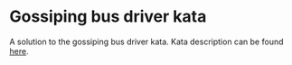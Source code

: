 # Gossiping bus driver kata

A solution to the gossiping bus driver kata. Kata description can be found [here](https://kata-log.rocks/gossiping-bus-drivers-kata).
